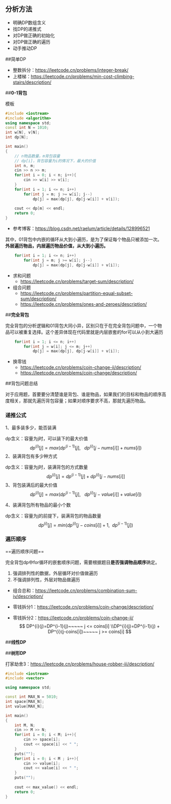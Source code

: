## 分析方法

- 明确DP数组含义
- 找DP的递推式
- 对DP做正确的初始化
- 对DP做正确的遍历
- 动手推动DP



##简单DP

- 整数拆分：https://leetcode.cn/problems/integer-break/
- 上楼梯：https://leetcode.cn/problems/min-cost-climbing-stairs/description/

##**0-1背包**

模板

```c++
#include <iostream>
#include <algorithm>
using namespace std;
const int N = 1010;
int w[N], v[N];
int dp[N];

int main()
{
    // n物品数量，m背包容量
    // dp[i]，背包容量为i的情况下，最大的价值
    int n, m;
    cin >> n >> m;
    for(int i = 0; i < n; i++){
        cin >> w[i] >> v[i];
    }
    for(int i = 1; i <= n; i++)
        for(int j = m; j >= w[i]; j--)
            dp[j] = max(dp[j], dp[j-w[i]] + v[i]);
    
    cout << dp[m] << endl;
	return 0;
}
```

- 参考博客：https://blog.csdn.net/raelum/article/details/128996521

其中，01背包中内嵌的循环从大到小遍历，是为了保证每个物品只被添加一次。**外层遍历物品，内层遍历物品价值，从大到小遍历。**

```c++
    for(int i = 1; i <= n; i++)
        for(int j = m; j >= w[i]; j--)
            dp[j] = max(dp[j], dp[j-w[i]] + v[i]);
```

- 求和问题
  - https://leetcode.cn/problems/target-sum/description/
- 组合问题
  - https://leetcode.cn/problems/partition-equal-subset-sum/description/
  - https://leetcode.cn/problems/ones-and-zeroes/description/

##**完全背包**

完全背包的分析逻辑和01背包大同小异，区别只在于在完全背包问题中，一个物品可以被重复选择。这个差异体现在代码里就是内层嵌套的for可以从小到大遍历

```c++
 	for(int i = 1; i <= n; i++)
        for(int j = w[i]; j <= m; j++)
            dp[j] = max(dp[j], dp[j-w[i]] + v[i]);
```

- 换零钱
  - https://leetcode.cn/problems/coin-change-ii/description/
  - https://leetcode.cn/problems/coin-change/description/



##背包问题总结

对于应用题，首要要分清楚谁是背包、谁是物品，如果我们的目标和物品的顺序高度相关，那就先遍历背包容量；如果对顺序要求不高，那就先遍历物品。

### 递推公式

1、最多装多少，能否装满

dp含义：容量为j时，可以装下的最大价值
$$
dp^{(i)}[j] = max\bigg (dp^{(i-1)}[j],~~~dp^{(i)}\Big[j-nums[i]\Big] + nums[i]\bigg )
$$
2、装满背包有多少种方式

dp含义：容量为j时，装满背包的方式数量
$$
dp^{(i)}[j] = dp^{(i-1)}[j]+dp^{(i)}\Big[j-nums[i]\Big]
$$
3、背包装满后的最大价值
$$
dp^{(i)}[j] = max\bigg (dp^{(i-1)}[j],~~~dp^{(i)}\Big[j-value[i]\Big] + value[i]\bigg )
$$

4、装满背包所有物品的最小个数

dp含义：容量为j的前提下，装满背包的物品数量
$$
dp^{(i)}[j]=min\bigg( dp^{(i)}\Big[j-coins[i]\Big]+1, ~~dp^{(i-1)}[j]\bigg)
$$



### 遍历顺序

==遍历顺序问题==

完全背包dp中for循环的嵌套顺序问题，需要根据题目**是否强调物品顺序**确定。

1. 强调排列性的数据，外层循环对价值做遍历
2. 不强调排列性，外层对物品做遍历

- 组合总和：https://leetcode.cn/problems/combination-sum-iv/description/

- 零钱拆分1：https://leetcode.cn/problems/coin-change/description/

- 零钱拆分2：https://leetcode.cn/problems/coin-change-ii/
  $$
  DP^{i}(j)=DP^{i-1}(j)~~~~~ j <= coins[i] \\DP^{i}(j)=DP^{i-1}(j) + DP^{i}(j-coins[i])~~~~~ j >= coins[i]
  $$



##**线性DP**



##**树形DP**

打家劫舍3：https://leetcode.cn/problems/house-robber-iii/description/





```c++
#include <iostream>
#include <vector>

using namespace std;

const int MAX_N = 5010;
int space[MAX_N];
int value[MAX_N];

int main()
{
    int M, N;
    cin >> M >> N;
    for(int i = 0; i < M; i++){
        cin >> space[i];
        cout << space[i] << " ";
    }
    puts("");
    for(int i = 0; i < M ; i++){
        cin >> value[i];
        cout << value[i] << " ";
    }
    puts("");
        
    cout << max_value() << endl;
    return 0;
}
```

